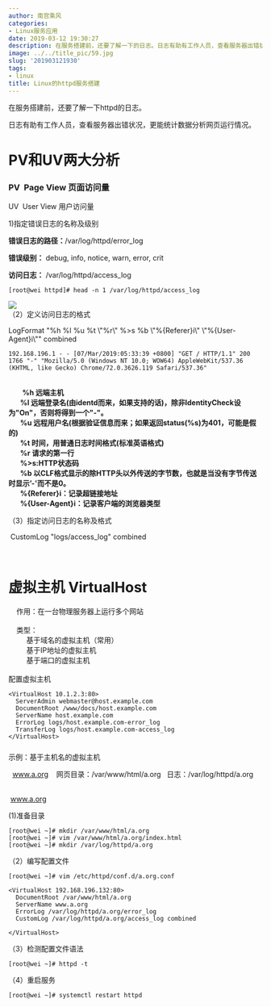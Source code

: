 ```yaml
---
author: 南宫乘风
categories:
- Linux服务应用
date: 2019-03-12 19:30:27
description: 在服务搭建前，还要了解一下的日志。日志有助有工作人员，查看服务器出错状况，更能统计数据分析网页运行情况。和两大分析页面访问量用户访问量指定错误日志的名称及级别错误日志的路径：错误级别：访问日志：定义访。。。。。。。
image: ../../title_pic/59.jpg
slug: '201903121930'
tags:
- linux
title: Linux的httpd服务搭建
---
```


<!--more-->

在服务搭建前，还要了解一下httpd的日志。

日志有助有工作人员，查看服务器出错状况，更能统计数据分析网页运行情况。

# **PV和UV两大分析**

### PV  Page View 页面访问量  
UV  User View 用户访问量

1\)指定错误日志的名称及级别

**错误日志的路径：**/var/log/httpd/error\_log

**错误级别：** debug, info, notice, warn, error, crit

**访问日志：** /var/log/httpd/access\_log

```
[root@wei httpd]# head -n 1 /var/log/httpd/access_log
```

![](../../image/2019031219235115.png)  
（2）定义访问日志的格式

LogFormat "\%h \%l \%u \%t \\"\%r\\" \%>s \%b \\"\%\{Referer\}i\\" \\"\%\{User-Agent\}i\\"" combined

```
192.168.196.1 - - [07/Mar/2019:05:33:39 +0800] "GET / HTTP/1.1" 200 1766 "-" "Mozilla/5.0 (Windows NT 10.0; WOW64) AppleWebKit/537.36 (KHTML, like Gecko) Chrome/72.0.3626.119 Safari/537.36"
```

         
       **\%h 远端主机  
       \%l 远端登录名\(由identd而来，如果支持的话\)，除非IdentityCheck设为"On"，否则将得到一个"-"。  
       \%u 远程用户名\(根据验证信息而来；如果返回status\(\%s\)为401，可能是假的\)  
       \%t 时间，用普通日志时间格式\(标准英语格式\)  
       \%r 请求的第一行  
       \%>s:HTTP状态码  
       \%b 以CLF格式显示的除HTTP头以外传送的字节数，也就是当没有字节传送时显示’-'而不是0。  
       \%\{Referer\}i：记录超链接地址  
       \%\{User-Agent\}i：记录客户端的浏览器类型**

  
（3）指定访问日志的名称及格式

 CustomLog "logs/access\_log" combined

 

# **虚拟主机 VirtualHost**

    作用：在一台物理服务器上运行多个网站  
      
    类型：  
         基于域名的虚拟主机（常用）  
         基于IP地址的虚拟主机  
         基于端口的虚拟主机  
           
配置虚拟主机

```
<VirtualHost 10.1.2.3:80>
  ServerAdmin webmaster@host.example.com
  DocumentRoot /www/docs/host.example.com
  ServerName host.example.com
  ErrorLog logs/host.example.com-error_log
  TransferLog logs/host.example.com-access_log
</VirtualHost>
```

###   
示例：基于主机名的虚拟主机

  www.a.org    网页目录：/var/www/html/a.org   日志：/var/log/httpd/a.org  
 

 www.a.org  

\(1\)准备目录

```
[root@wei ~]# mkdir /var/www/html/a.org
[root@wei ~]# vim /var/www/html/a.org/index.html
[root@wei ~]# mkdir /var/log/httpd/a.org
```

（2）编写配置文件

```
[root@wei ~]# vim /etc/httpd/conf.d/a.org.conf
```

```
<VirtualHost 192.168.196.132:80>
  DocumentRoot /var/www/html/a.org
  ServerName www.a.org
  ErrorLog /var/log/httpd/a.org/error_log
  CustomLog /var/log/httpd/a.org/access_log combined

</VirtualHost>
```

  
（3）检测配置文件语法

```
[root@wei ~]# httpd -t
```

（4）重启服务

```
[root@wei ~]# systemctl restart httpd
```